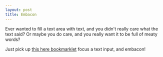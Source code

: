 ```yaml
---
layout: post
title: Embacon
---
```

<p>
Ever wanted to fill a text area with text, and you didn't really care what the text said? Or maybe you do care, and you really want it to be full of meaty words?
</p>
<p>
Just pick up <a href='http://embacon.heroku.com'>this here bookmarklet</a> focus a text input, and embacon!
</p>
